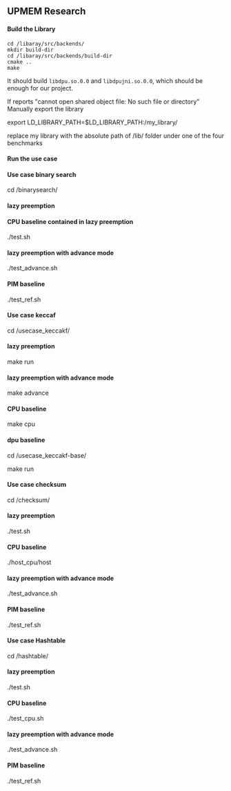 ## UPMEM Research

#### Build the Library
```
cd /libaray/src/backends/
mkdir build-dir
cd /libaray/src/backends/build-dir
cmake ..
make
```

It should build `libdpu.so.0.0` and `libdpujni.so.0.0`, which should be enough for our project.

If reports "cannot open shared object file: No such file or directory"
Manually export the library

export LD_LIBRARY_PATH=$LD_LIBRARY_PATH:/my_library/

replace my library with the absolute path of /lib/ folder under one of the four benchmarks

#### Run the use case
#### Use case binary search

cd /binarysearch/

#### lazy preemption

#### CPU baseline contained in lazy preemption

./test.sh

#### lazy preemption with advance mode

./test_advance.sh

#### PIM baseline

./test_ref.sh

#### Use case keccaf

cd /usecase_keccakf/

#### lazy preemption

make run

#### lazy preemption with advance mode

make advance

#### CPU baseline

make cpu

#### dpu baseline

cd /usecase_keccakf-base/

make run

#### Use case checksum

cd /checksum/

#### lazy preemption

./test.sh

#### CPU baseline

./host_cpu/host

#### lazy preemption with advance mode

./test_advance.sh

#### PIM baseline

./test_ref.sh

#### Use case Hashtable

cd /hashtable/

#### lazy preemption

./test.sh

#### CPU baseline

./test_cpu.sh

#### lazy preemption with advance mode

./test_advance.sh

#### PIM baseline

./test_ref.sh


